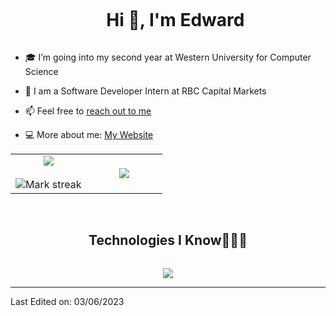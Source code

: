 <div id="user-content-toc">
  <ul align="center">
    <summary><h1 style="display: inline-block">Hi 👋, I'm Edward</h1></summary>
  </ul>
</div>



<!--Intro start-->
- 🎓 I’m going into my second year at Western University for Computer Science

- 💼 I am a Software Developer Intern at RBC Capital Markets

- 📫 Feel free to [reach out to me](mailto:contact@edwardzhang.dev)

- 💻 More about me: [My Website](https://www.edwardzhang.dev/)
<!--Intro end-->



<!--- stats & Trophy (start) -->
<p align="center">
  <!--- stats (start) -->
<table align="center">
<tr border="none">
<td width="50%" align="center">
  
  <img  align="center"  src="https://github-readme-stats.vercel.app/api?username=15edwardz&theme=dark&show_icons=true&count_private=true" />
  <br></br>
  <img  title="🔥 Get streak stats for your profile at git.io/streak-stats" alt="Mark streak" src="https://github-readme-streak-stats.herokuapp.com/?user=15edwardz&theme=dark&hide_border=false" /> 
</td>

<td width="50%" align="center">

  <img  align="center"  src="https://github-readme-stats.anuraghazra1.vercel.app/api/top-langs/?username=15edwardz&theme=dark&hide_border=false&no-bg=true&no-frame=true&langs_count=10"/>
  
  </td>
</tr>
</table>
<!--- stats (end) -->

<!--- trophy (start) -->
<!--
<div align=center>
  <a href="https://github.com/ryo-ma/github-profile-trophy" title="Go to Source">
      <img align="center" width=84% src="https://github-profile-trophy.vercel.app/?username=15edwardz&theme=radical&row=1&column=7&margin-h=15&margin-w=5&no-bg=true" alt="TROPHY" />
    </a>
</div>
-->
<!--- trophy (start) -->


</p>        
<!--- stats (end) -->


<br>
<!--h1 without bottom border-->
<div id="user-content-toc" align="center">
    <h2 style="display: inline-block">Technologies I Know👨🏻‍💻</h2>
</div>
<!--tech stack icons-->
<p align="center">
  <a href="https://skillicons.dev" target="_blank">
    <img src="https://skillicons.dev/icons?i=git,bootstrap,html,css,javascript,github,java,py,markdown,ps,jquery,mysql,vscode,eclipse&perline=14" />
  </a>
</p>

----------------------------------------------------------------------
Last Edited on: 03/06/2023
